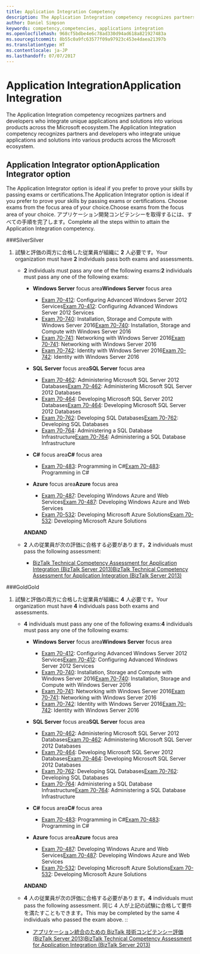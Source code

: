 ```yaml
---
title: Application Integration Competency
description: The Application Integration competency recognizes partners and developers who integrate unique applications and solutions into various products across the Microsoft ecosystem.
author: Daniel Simpson
keywords: competency,competencies, applications integration
ms.openlocfilehash: 968cf5bdbe4e6c78ad330d94ad618a821927483a
ms.sourcegitcommit: 8b55c0a9fc63577f09a97923c453e4daea21397b
ms.translationtype: HT
ms.contentlocale: ja-JP
ms.lasthandoff: 07/07/2017
---
```

# <a name="application-integration"></a><span data-ttu-id="8e322-104">Application Integration</span><span class="sxs-lookup"><span data-stu-id="8e322-104">Application Integration</span></span> 
<span data-ttu-id="8e322-105">The Application Integration competency recognizes partners and developers who integrate unique applications and solutions into various products across the Microsoft ecosystem.</span><span class="sxs-lookup"><span data-stu-id="8e322-105">The Application Integration competency recognizes partners and developers who integrate unique applications and solutions into various products across the Microsoft ecosystem.</span></span> 

## <a name="application-integrator-option"></a><span data-ttu-id="8e322-106">Application Integrator option</span><span class="sxs-lookup"><span data-stu-id="8e322-106">Application Integrator option</span></span>

<span data-ttu-id="8e322-107">The Application Integrator option is ideal if you prefer to prove your skills by passing exams or certifications.</span><span class="sxs-lookup"><span data-stu-id="8e322-107">The Application Integrator option is ideal if you prefer to prove your skills by passing exams or certifications.</span></span> <span data-ttu-id="8e322-108">Choose exams from the focus area of your choice.</span><span class="sxs-lookup"><span data-stu-id="8e322-108">Choose exams from the focus area of your choice.</span></span> <span data-ttu-id="8e322-109">アプリケーション開発コンピテンシーを取得するには、すべての手順を完了します。</span><span class="sxs-lookup"><span data-stu-id="8e322-109">Complete all the steps within to attain the Application Integration competency.</span></span>

###<a name="silver"></a><span data-ttu-id="8e322-110">Silver</span><span class="sxs-lookup"><span data-stu-id="8e322-110">Silver</span></span>
1. <span data-ttu-id="8e322-111">試験と評価の両方に合格した従業員が組織に **2** 人必要です。</span><span class="sxs-lookup"><span data-stu-id="8e322-111">Your organization must have **2** individuals pass both exams and assessments.</span></span>

    - <span data-ttu-id="8e322-112">**2** individuals must pass any one of the following exams:</span><span class="sxs-lookup"><span data-stu-id="8e322-112">**2** individuals must pass any one of the following exams:</span></span>

        - <span data-ttu-id="8e322-113">**Windows Server** focus area</span><span class="sxs-lookup"><span data-stu-id="8e322-113">**Windows Server** focus area</span></span>
            - <span data-ttu-id="8e322-114">[Exam 70-412](https://www.microsoft.com/en-us/learning/exam-70-412.aspx): Configuring Advanced Windows Server 2012 Services</span><span class="sxs-lookup"><span data-stu-id="8e322-114">[Exam 70-412](https://www.microsoft.com/en-us/learning/exam-70-412.aspx): Configuring Advanced Windows Server 2012 Services</span></span>
            - <span data-ttu-id="8e322-115">[Exam 70-740](https://www.microsoft.com/en-us/learning/exam-70-740.aspx): Installation, Storage and Compute with Windows Server 2016</span><span class="sxs-lookup"><span data-stu-id="8e322-115">[Exam 70-740](https://www.microsoft.com/en-us/learning/exam-70-740.aspx): Installation, Storage and Compute with Windows Server 2016</span></span>
            - <span data-ttu-id="8e322-116">[Exam 70-741](https://www.microsoft.com/en-us/learning/exam-70-741.aspx): Networking with Windows Server 2016</span><span class="sxs-lookup"><span data-stu-id="8e322-116">[Exam 70-741](https://www.microsoft.com/en-us/learning/exam-70-741.aspx): Networking with Windows Server 2016</span></span>
            - <span data-ttu-id="8e322-117">[Exam 70-742](https://www.microsoft.com/en-us/learning/exam-70-742.aspx): Identity with Windows Server 2016</span><span class="sxs-lookup"><span data-stu-id="8e322-117">[Exam 70-742](https://www.microsoft.com/en-us/learning/exam-70-742.aspx): Identity with Windows Server 2016</span></span>

        - <span data-ttu-id="8e322-118">**SQL Server** focus area</span><span class="sxs-lookup"><span data-stu-id="8e322-118">**SQL Server** focus area</span></span>

            - <span data-ttu-id="8e322-119">[Exam 70-462](https://www.microsoft.com/en-us/learning/exam-70-462.aspx): Administering Microsoft SQL Server 2012 Databases</span><span class="sxs-lookup"><span data-stu-id="8e322-119">[Exam 70-462](https://www.microsoft.com/en-us/learning/exam-70-462.aspx): Administering Microsoft SQL Server 2012 Databases</span></span>
            - <span data-ttu-id="8e322-120">[Exam 70-464](https://www.microsoft.com/en-us/learning/exam-70-464.aspx): Developing Microsoft SQL Server 2012 Databases</span><span class="sxs-lookup"><span data-stu-id="8e322-120">[Exam 70-464](https://www.microsoft.com/en-us/learning/exam-70-464.aspx): Developing Microsoft SQL Server 2012 Databases</span></span>
            - <span data-ttu-id="8e322-121">[Exam 70-762](https://www.microsoft.com/en-us/learning/exam-70-762.aspx): Developing SQL Databases</span><span class="sxs-lookup"><span data-stu-id="8e322-121">[Exam 70-762](https://www.microsoft.com/en-us/learning/exam-70-762.aspx): Developing SQL Databases</span></span>
            - <span data-ttu-id="8e322-122">[Exam 70-764](https://www.microsoft.com/en-us/learning/exam-70-764.aspx): Administering a SQL Database Infrastructure</span><span class="sxs-lookup"><span data-stu-id="8e322-122">[Exam 70-764](https://www.microsoft.com/en-us/learning/exam-70-764.aspx): Administering a SQL Database Infrastructure</span></span>

        - <span data-ttu-id="8e322-123">**C#** focus area</span><span class="sxs-lookup"><span data-stu-id="8e322-123">**C#** focus area</span></span> 

            - <span data-ttu-id="8e322-124">[Exam 70-483](https://www.microsoft.com/en-us/learning/exam-70-483.aspx): Programming in C#</span><span class="sxs-lookup"><span data-stu-id="8e322-124">[Exam 70-483](https://www.microsoft.com/en-us/learning/exam-70-483.aspx): Programming in C#</span></span>

        - <span data-ttu-id="8e322-125">**Azure** focus area</span><span class="sxs-lookup"><span data-stu-id="8e322-125">**Azure** focus area</span></span>

            - <span data-ttu-id="8e322-126">[Exam 70-487](https://www.microsoft.com/en-us/learning/exam-70-487.aspx): Developing Windows Azure and Web Services</span><span class="sxs-lookup"><span data-stu-id="8e322-126">[Exam 70-487](https://www.microsoft.com/en-us/learning/exam-70-487.aspx): Developing Windows Azure and Web Services</span></span>
            - <span data-ttu-id="8e322-127">[Exam 70-532](https://www.microsoft.com/en-us/learning/exam-70-532.aspx): Developing Microsoft Azure Solutions</span><span class="sxs-lookup"><span data-stu-id="8e322-127">[Exam 70-532](https://www.microsoft.com/en-us/learning/exam-70-532.aspx): Developing Microsoft Azure Solutions</span></span>

        **<span data-ttu-id="8e322-128">AND</span><span class="sxs-lookup"><span data-stu-id="8e322-128">AND</span></span>**

    - <span data-ttu-id="8e322-129">**2** 人の従業員が次の評価に合格する必要があります。</span><span class="sxs-lookup"><span data-stu-id="8e322-129">**2** individuals must pass the following assessment:</span></span>

        - [<span data-ttu-id="8e322-130">BizTalk Technical Competency Assessment for Application Integration (BizTalk Server 2013)</span><span class="sxs-lookup"><span data-stu-id="8e322-130">BizTalk Technical Competency Assessment for Application Integration (BizTalk Server 2013)</span></span>](https://partneruniversity.microsoft.com/?whr=uri:MicrosoftAccount&courseId=12286&scoId=Id3XwITSB_2805299993)

###<a name="gold"></a><span data-ttu-id="8e322-131">Gold</span><span class="sxs-lookup"><span data-stu-id="8e322-131">Gold</span></span>
1. <span data-ttu-id="8e322-132">試験と評価の両方に合格した従業員が組織に **4** 人必要です。</span><span class="sxs-lookup"><span data-stu-id="8e322-132">Your organization must have **4** individuals pass both exams and assessments.</span></span>

    - <span data-ttu-id="8e322-133">**4** individuals must pass any one of the following exams:</span><span class="sxs-lookup"><span data-stu-id="8e322-133">**4** individuals must pass any one of the following exams:</span></span>

        - <span data-ttu-id="8e322-134">**Windows Server** focus area</span><span class="sxs-lookup"><span data-stu-id="8e322-134">**Windows Server** focus area</span></span>

            - <span data-ttu-id="8e322-135">[Exam 70-412](https://www.microsoft.com/en-us/learning/exam-70-412.aspx): Configuring Advanced Windows Server 2012 Services</span><span class="sxs-lookup"><span data-stu-id="8e322-135">[Exam 70-412](https://www.microsoft.com/en-us/learning/exam-70-412.aspx): Configuring Advanced Windows Server 2012 Services</span></span>
            - <span data-ttu-id="8e322-136">[Exam 70-740](https://www.microsoft.com/en-us/learning/exam-70-740.aspx): Installation, Storage and Compute with Windows Server 2016</span><span class="sxs-lookup"><span data-stu-id="8e322-136">[Exam 70-740](https://www.microsoft.com/en-us/learning/exam-70-740.aspx): Installation, Storage and Compute with Windows Server 2016</span></span>
            - <span data-ttu-id="8e322-137">[Exam 70-741](https://www.microsoft.com/en-us/learning/exam-70-741.aspx): Networking with Windows Server 2016</span><span class="sxs-lookup"><span data-stu-id="8e322-137">[Exam 70-741](https://www.microsoft.com/en-us/learning/exam-70-741.aspx): Networking with Windows Server 2016</span></span>
            - <span data-ttu-id="8e322-138">[Exam 70-742](https://www.microsoft.com/en-us/learning/exam-70-742.aspx): Identity with Windows Server 2016</span><span class="sxs-lookup"><span data-stu-id="8e322-138">[Exam 70-742](https://www.microsoft.com/en-us/learning/exam-70-742.aspx): Identity with Windows Server 2016</span></span>

        - <span data-ttu-id="8e322-139">**SQL Server** focus area</span><span class="sxs-lookup"><span data-stu-id="8e322-139">**SQL Server** focus area</span></span>

            - <span data-ttu-id="8e322-140">[Exam 70-462](https://www.microsoft.com/en-us/learning/exam-70-462.aspx): Administering Microsoft SQL Server 2012 Databases</span><span class="sxs-lookup"><span data-stu-id="8e322-140">[Exam 70-462](https://www.microsoft.com/en-us/learning/exam-70-462.aspx): Administering Microsoft SQL Server 2012 Databases</span></span>
            - <span data-ttu-id="8e322-141">[Exam 70-464](https://www.microsoft.com/en-us/learning/exam-70-464.aspx): Developing Microsoft SQL Server 2012 Databases</span><span class="sxs-lookup"><span data-stu-id="8e322-141">[Exam 70-464](https://www.microsoft.com/en-us/learning/exam-70-464.aspx): Developing Microsoft SQL Server 2012 Databases</span></span>
            - <span data-ttu-id="8e322-142">[Exam 70-762](https://www.microsoft.com/en-us/learning/exam-70-762.aspx): Developing SQL Databases</span><span class="sxs-lookup"><span data-stu-id="8e322-142">[Exam 70-762](https://www.microsoft.com/en-us/learning/exam-70-762.aspx): Developing SQL Databases</span></span>
            - <span data-ttu-id="8e322-143">[Exam 70-764](https://www.microsoft.com/en-us/learning/exam-70-764.aspx): Administering a SQL Database Infrastructure</span><span class="sxs-lookup"><span data-stu-id="8e322-143">[Exam 70-764](https://www.microsoft.com/en-us/learning/exam-70-764.aspx): Administering a SQL Database Infrastructure</span></span>

        - <span data-ttu-id="8e322-144">**C#** focus area</span><span class="sxs-lookup"><span data-stu-id="8e322-144">**C#** focus area</span></span> 

            - <span data-ttu-id="8e322-145">[Exam 70-483](https://www.microsoft.com/en-us/learning/exam-70-483.aspx): Programming in C#</span><span class="sxs-lookup"><span data-stu-id="8e322-145">[Exam 70-483](https://www.microsoft.com/en-us/learning/exam-70-483.aspx): Programming in C#</span></span>

        - <span data-ttu-id="8e322-146">**Azure** focus area</span><span class="sxs-lookup"><span data-stu-id="8e322-146">**Azure** focus area</span></span>

            - <span data-ttu-id="8e322-147">[Exam 70-487](https://www.microsoft.com/en-us/learning/exam-70-487.aspx): Developing Windows Azure and Web Services</span><span class="sxs-lookup"><span data-stu-id="8e322-147">[Exam 70-487](https://www.microsoft.com/en-us/learning/exam-70-487.aspx): Developing Windows Azure and Web Services</span></span>
            - <span data-ttu-id="8e322-148">[Exam 70-532](https://www.microsoft.com/en-us/learning/exam-70-532.aspx): Developing Microsoft Azure Solutions</span><span class="sxs-lookup"><span data-stu-id="8e322-148">[Exam 70-532](https://www.microsoft.com/en-us/learning/exam-70-532.aspx): Developing Microsoft Azure Solutions</span></span>

        **<span data-ttu-id="8e322-149">AND</span><span class="sxs-lookup"><span data-stu-id="8e322-149">AND</span></span>**

    - <span data-ttu-id="8e322-150">**4** 人の従業員が次の評価に合格する必要があります。</span><span class="sxs-lookup"><span data-stu-id="8e322-150">**4** individuals must pass the following assessment.</span></span> <span data-ttu-id="8e322-151">同じ 4 人が上記の試験に合格して要件を満たすこともできます。</span><span class="sxs-lookup"><span data-stu-id="8e322-151">This may be completed by the same 4 individuals who passed the exam above.</span></span> <span data-ttu-id="8e322-152">:</span><span class="sxs-lookup"><span data-stu-id="8e322-152">:</span></span>

        - [<span data-ttu-id="8e322-153">アプリケーション統合のための BizTalk 技術コンピテンシー評価 (BizTalk Server 2013)</span><span class="sxs-lookup"><span data-stu-id="8e322-153">BizTalk Technical Competency Assessment for Application Integration (BizTalk Server 2013)</span></span>](https://partneruniversity.microsoft.com/?whr=uri:MicrosoftAccount&courseId=12286&scoId=Id3XwITSB_2805299993)

